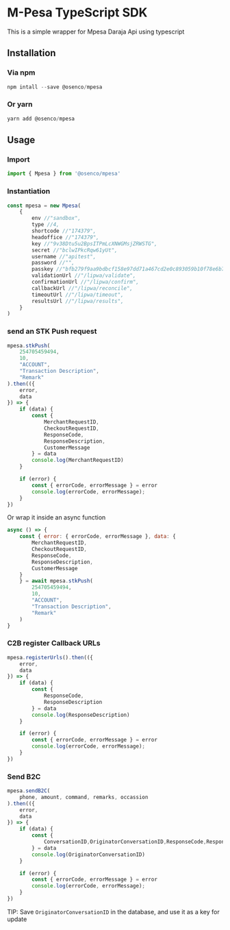 # M-Pesa TypeScript SDK

This is a simple wrapper for Mpesa Daraja Api using typescript

## Installation

### Via npm
``` javascript
npm intall --save @osenco/mpesa
``` 

### Or yarn
``` javascript
yarn add @osenco/mpesa
```

## Usage
### Import
``` javascript
import { Mpesa } from '@osenco/mpesa'
```

### Instantiation
``` javascript
const mpesa = new Mpesa(
    {
        env //"sandbox",
        type //4,
        shortcode //"174379",
        headoffice //"174379",
        key //"9v38Dtu5u2BpsITPmLcXNWGMsjZRWSTG",
        secret //"bclwIPkcRqw61yUt",
        username //"apitest",
        password //"",
        passkey //"bfb279f9aa9bdbcf158e97dd71a467cd2e0c893059b10f78e6b72ada1ed2c919",
        validationUrl //"/lipwa/validate",
        confirmationUrl //"/lipwa/confirm",
        callbackUrl //"/lipwa/reconcile",
        timeoutUrl //"/lipwa/timeout",
        resultsUrl //"/lipwa/results",
    }
)
```

### send an STK Push request
``` javascript
mpesa.stkPush(
    254705459494,
    10,
    "ACCOUNT",
    "Transaction Description",
    "Remark"
).then(({
    error,
    data
}) => {
    if (data) {
        const {
            MerchantRequestID,
            CheckoutRequestID,
            ResponseCode,
            ResponseDescription,
            CustomerMessage
        } = data
        console.log(MerchantRequestID)
    }

    if (error) {
        const { errorCode, errorMessage } = error
        console.log(errorCode, errorMessage);
    }
})
```

Or wrap it inside an async function

```javascript
async () => {
    const { error: { errorCode, errorMessage }, data: {
        MerchantRequestID,
        CheckoutRequestID,
        ResponseCode,
        ResponseDescription,
        CustomerMessage
    }
    } = await mpesa.stkPush(
        254705459494,
        10,
        "ACCOUNT",
        "Transaction Description",
        "Remark"
    )
}
```

### C2B register Callback URLs

``` javascript
mpesa.registerUrls().then(({
    error,
    data
}) => {
    if (data) {
        const {
            ResponseCode,
            ResponseDescription
        } = data
        console.log(ResponseDescription)
    }

    if (error) {
        const { errorCode, errorMessage } = error
        console.log(errorCode, errorMessage);
    }
})
```

### Send B2C

``` javascript
mpesa.sendB2C(
    phone, amount, command, remarks, occassion
).then(({
    error,
    data
}) => {
    if (data) {
        const {
            ConversationID,OriginatorConversationID,ResponseCode,ResponseDescription
        } = data
        console.log(OriginatorConversationID)
    }

    if (error) {
        const { errorCode, errorMessage } = error
        console.log(errorCode, errorMessage);
    }
})
```

TIP: Save `OriginatorConversationID` in the database, and use it as a key for update
